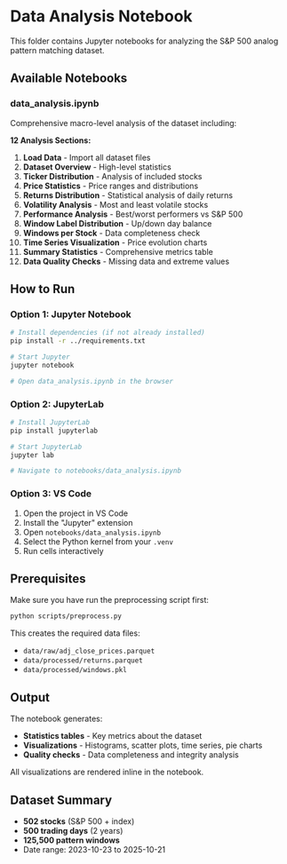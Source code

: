 # Data Analysis Notebook

This folder contains Jupyter notebooks for analyzing the S&P 500 analog pattern matching dataset.

## Available Notebooks

### data_analysis.ipynb

Comprehensive macro-level analysis of the dataset including:

**12 Analysis Sections:**
1. **Load Data** - Import all dataset files
2. **Dataset Overview** - High-level statistics
3. **Ticker Distribution** - Analysis of included stocks
4. **Price Statistics** - Price ranges and distributions
5. **Returns Distribution** - Statistical analysis of daily returns
6. **Volatility Analysis** - Most and least volatile stocks
7. **Performance Analysis** - Best/worst performers vs S&P 500
8. **Window Label Distribution** - Up/down day balance
9. **Windows per Stock** - Data completeness check
10. **Time Series Visualization** - Price evolution charts
11. **Summary Statistics** - Comprehensive metrics table
12. **Data Quality Checks** - Missing data and extreme values

## How to Run

### Option 1: Jupyter Notebook

```bash
# Install dependencies (if not already installed)
pip install -r ../requirements.txt

# Start Jupyter
jupyter notebook

# Open data_analysis.ipynb in the browser
```

### Option 2: JupyterLab

```bash
# Install JupyterLab
pip install jupyterlab

# Start JupyterLab
jupyter lab

# Navigate to notebooks/data_analysis.ipynb
```

### Option 3: VS Code

1. Open the project in VS Code
2. Install the "Jupyter" extension
3. Open `notebooks/data_analysis.ipynb`
4. Select the Python kernel from your `.venv`
5. Run cells interactively

## Prerequisites

Make sure you have run the preprocessing script first:

```bash
python scripts/preprocess.py
```

This creates the required data files:
- `data/raw/adj_close_prices.parquet`
- `data/processed/returns.parquet`
- `data/processed/windows.pkl`

## Output

The notebook generates:
- **Statistics tables** - Key metrics about the dataset
- **Visualizations** - Histograms, scatter plots, time series, pie charts
- **Quality checks** - Data completeness and integrity analysis

All visualizations are rendered inline in the notebook.

## Dataset Summary

- **502 stocks** (S&P 500 + index)
- **500 trading days** (2 years)
- **125,500 pattern windows**
- Date range: 2023-10-23 to 2025-10-21
